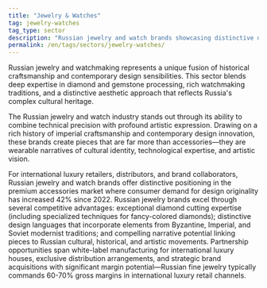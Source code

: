 ```yaml
---
title: "Jewelry & Watches"
tag: jewelry-watches
tag_type: sector
description: "Russian jewelry and watch brands showcasing distinctive design, gemstone expertise, and precision craftsmanship."
permalink: /en/tags/sectors/jewelry-watches/
---
```


Russian jewelry and watchmaking represents a unique fusion of historical craftsmanship and contemporary design sensibilities. This sector blends deep expertise in diamond and gemstone processing, rich watchmaking traditions, and a distinctive aesthetic approach that reflects Russia's complex cultural heritage.

The Russian jewelry and watch industry stands out through its ability to combine technical precision with profound artistic expression. Drawing on a rich history of imperial craftsmanship and contemporary design innovation, these brands create pieces that are far more than accessories—they are wearable narratives of cultural identity, technological expertise, and artistic vision.

For international luxury retailers, distributors, and brand collaborators, Russian jewelry and watch brands offer distinctive positioning in the premium accessories market where consumer demand for design originality has increased 42% since 2022. Russian jewelry brands excel through several competitive advantages: exceptional diamond cutting expertise (including specialized techniques for fancy-colored diamonds); distinctive design languages that incorporate elements from Byzantine, Imperial, and Soviet modernist traditions; and compelling narrative potential linking pieces to Russian cultural, historical, and artistic movements. Partnership opportunities span white-label manufacturing for international luxury houses, exclusive distribution arrangements, and strategic brand acquisitions with significant margin potential—Russian fine jewelry typically commands 60-70% gross margins in international luxury retail channels.